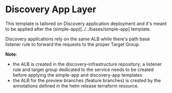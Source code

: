 # Discovery App Layer

This template is tailored on Discovery application deployment and it's meant to be applied after the (simple-app)[../../bases/simple-app] template.

Discovery applications rely on the same ALB while there's path base listener rule to forward the requests to the proper Target Group.

**Note**:

- the ALB is created in the discovery-infrastructure repository; a listener rule and target group dedicated to the service needs to be created before applying the simple-app and discovery-app templates
- the ALB for the preview branches (feature branches) is created by the annotations defined in the helm release terraform resource.
